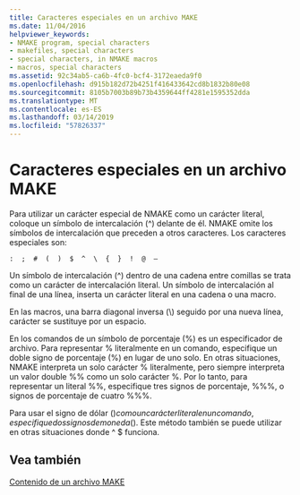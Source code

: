 ```yaml
---
title: Caracteres especiales en un archivo MAKE
ms.date: 11/04/2016
helpviewer_keywords:
- NMAKE program, special characters
- makefiles, special characters
- special characters, in NMAKE macros
- macros, special characters
ms.assetid: 92c34ab5-ca6b-4fc0-bcf4-3172eaeda9f0
ms.openlocfilehash: d915b182d72b4251f416433642cd8b1832b80e08
ms.sourcegitcommit: 8105b7003b89b73b4359644ff4281e1595352dda
ms.translationtype: MT
ms.contentlocale: es-ES
ms.lasthandoff: 03/14/2019
ms.locfileid: "57826337"
---
```

# <a name="special-characters-in-a-makefile"></a>Caracteres especiales en un archivo MAKE

Para utilizar un carácter especial de NMAKE como un carácter literal, coloque un símbolo de intercalación (^) delante de él. NMAKE omite los símbolos de intercalación que preceden a otros caracteres. Los caracteres especiales son:

`:  ;  #  (  )  $  ^  \  {  }  !  @  —`

Un símbolo de intercalación (^) dentro de una cadena entre comillas se trata como un carácter de intercalación literal. Un símbolo de intercalación al final de una línea, inserta un carácter literal en una cadena o una macro.

En las macros, una barra diagonal inversa (\\) seguido por una nueva línea, carácter se sustituye por un espacio.

En los comandos de un símbolo de porcentaje (%) es un especificador de archivo. Para representar % literalmente en un comando, especifique un doble signo de porcentaje (%) en lugar de uno solo. En otras situaciones, NMAKE interpreta un solo carácter % literalmente, pero siempre interpreta un valor double %% como un solo carácter %. Por lo tanto, para representar un literal %%, especifique tres signos de porcentaje, %%%, o signos de porcentaje de cuatro %%%.

Para usar el signo de dólar ($) como un carácter literal en un comando, especifique dos signos de moneda ($). Este método también se puede utilizar en otras situaciones donde ^ $ funciona.

## <a name="see-also"></a>Vea también

[Contenido de un archivo MAKE](contents-of-a-makefile.md)
